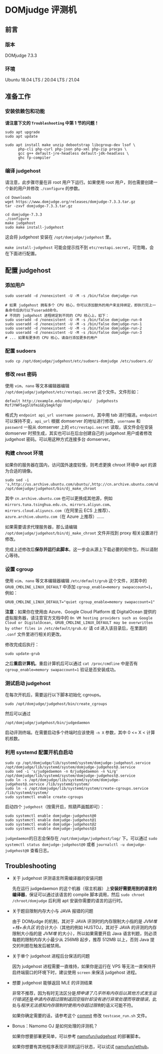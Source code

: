 # DOMjudge 评测机

## 前言

### 版本

DOMjudge 7.3.3

### 环境

Ubuntu 18.04 LTS / 20.04 LTS / 21.04

## 准备工作

### 安装依赖包和功能

**请注意下文的 `Troubleshooting` 中第 1 节的问题！**

```shell
sudo apt upgrade
sudo apt update

sudo apt install make unzip debootstrap libcgroup-dev lsof \
      php-cli php-curl php-json php-xml php-zip procps \
      gcc g++ default-jre-headless default-jdk-headless \
      ghc fp-compiler
```

### 编译 judgehost

请注意，此步骤尽量在非 root 用户下运行。如果使用 root 用户，则也需要创建一个新的用户并修改 `./configure` 的参数。

```shell
cd Downloads
wget https://www.domjudge.org/releases/domjudge-7.3.3.tar.gz
tar -zxvf domjudge-7.3.3.tar.gz

cd domjudge-7.3.3
./configure
make judgehost
sudo make install-judgehost
```

这会将 judgehost 安装在 `/opt/domjudge/judgehost` 里。

`make install-judgehost` 可能会提示找不到 `etc/restapi.secret`，可忽略，会在下面进行配置。

## 配置 judgehost

### 添加用户

```shell
sudo useradd -d /nonexistent -U -M -s /bin/false domjudge-run

# 如果 judgehost 拥有多个 CPU 核心，你可以添加额外的用户来支持绑定，即执行完上一条命令后执行以下useradd命令。
# 不同的 judgehost 进程绑定到不同的 CPU 核心上，如下：
sudo useradd -d /nonexistent -U -M -s /bin/false domjudge-run-0
sudo useradd -d /nonexistent -U -M -s /bin/false domjudge-run-1
sudo useradd -d /nonexistent -U -M -s /bin/false domjudge-run-2
sudo useradd -d /nonexistent -U -M -s /bin/false domjudge-run-3
# ... 如果有更多的 CPU 核心，请自行添加更多的用户
```

### 配置 sudoers

```shell
sudo cp /opt/domjudge/judgehost/etc/sudoers-domjudge /etc/sudoers.d/
```

### 修改 rest 密码

使用 `vim`、`nano` 等文本编辑器编辑 `/opt/domjudge/judgehost/etc/restapi.secret` 这个文件。文件形如：

```text
default http://example.edu/domjudge/api/  judgehosts  MzfJYWF5agSlUfmiGEy5mgkfqU
```

格式为 `endpoint api_url username password`，其中用 tab 进行缩进。`endpoint` 可以保持不变，`api_url` 根据 domserver 的地址进行修改，`username` 和 `password` 一般从 domserver 上的 `etc/restapi.secret` 读取，该文件会在安装 domserver 时预生成，其实也可以在后台创建自己的 judgehost 用户或者修改 judgehost 密码。可以用这种方式连接多台 domserver。

### 构建 chroot 环境

如果你的服务器在国内，访问国外速度较慢，则考虑更换 chroot 环境中 apt 的源为合适的镜像。

```shell
sudo sed -i 's,http://us.archive.ubuntu.com/ubuntu/,http://cn.archive.ubuntu.com/ubuntu,g' /opt/domjudge/judgehost/bin/dj_make_chroot
```

其中 `cn.archive.ubuntu.com` 也可以更换成其他源，例如 `mirrors.tuna.tsinghua.edu.cn`、`mirrors.aliyun.com`、`mirrors.cloud.aliyuncs.com`（在阿里云 ECS 上推荐）、`azure.archive.ubuntu.com`（在 Azure 上推荐）……

如果需要请求代理服务器，那么请编辑 `/opt/domjudge/judgehost/bin/dj_make_chroot` 文件并找到 proxy 相关设置进行修改。

完成上述修改后**保存并运行此脚本**。这一步会从源上下载必要的软件包，所以请耐心等待。

### 设置 cgroup

使用 `vim`、`nano` 等文本编辑器编辑 `/etc/default/grub` 这个文件，对其中的 `GRUB_CMDLINE_LINUX_DEFAULT` 中添加 `cgroup_enable=memory swapaccount=1`，例如：

```text
GRUB_CMDLINE_LINUX_DEFAULT="quiet cgroup_enable=memory swapaccount=1"
```

**注意**：如果你在使用由 Azure、Google Cloud Platform 或 DigitalOcean 提供的虚拟服务器，请注意官方文档中的 `On VM hosting providers such as Google Cloud or DigitalOcean, GRUB_CMDLINE_LINUX_DEFAULT may be overwritten by other files in /etc/default/grub.d/` 请 cd 进入该目录后，在里面的 `.conf` 文件里进行相关的更改。

修改完成后执行：

```shell
sudo update-grub
```

之后**重启计算机**。重启计算机后可以通过 `cat /proc/cmdline` 中是否有 `cgroup_enable=memory swapaccount=1` 验证是否安装成功。

### 测试启动 judgehost

在每次开机后，需要运行以下脚本初始化 cgroups。

```shell
sudo /opt/domjudge/judgehost/bin/create_cgroups
```

然后可以通过

```shell
/opt/domjudge/judgehost/bin/judgedaemon
```

启动评测终端。在需要启动多个终端时应该使用 `-n X` 参数，其中 0 <= X < 计算机核数。

### 利用 systemd 配置开机自启动

```shell
sudo cp /opt/domjudge/lib/systemd/system/domjudge-judgehost.service /opt/domjudge/lib/systemd/system/domjudge-judgehost@.service
sudo sed -i 's/judgedaemon -n 0/judgedaemon -n %i/g' /opt/domjudge/lib/systemd/system/domjudge-judgehost@.service
sudo ln -s /opt/domjudge/lib/systemd/system/domjudge-judgehost@.service /lib/systemd/system/
sudo ln -s /opt/domjudge/lib/systemd/system/create-cgroups.service /lib/systemd/system/
sudo systemctl enable create-cgroups
```

启动四个 `judgehost`（按需开启，照葫芦画瓢即可）：

```shell
sudo systemctl enable domjudge-judgehost@0
sudo systemctl enable domjudge-judgehost@1
sudo systemctl enable domjudge-judgehost@2
sudo systemctl enable domjudge-judgehost@3
```

`judgedaemon`的日志会保存在 `/opt/domjudge/judgehost/log/` 下。可以通过 `sudo systemctl status domjudge-judgehost@0` 或者 `journalctl -u domjudge-judgehost@0` 查看日志。

## Troubleshooting

- 关于 judgehost 评测语言所需编译器的安装问题

  先在运行 judgedaemon 的这个机器（宿主机器）上**安装好需要用到的语言的编译器**，保证可以通过该语言的 compile 脚本调用，然后 `sudo chroot /chroot/domjudge` 后利用 apt 安装你需要的语言的运行时。

- 关于题目限制内存大小与 JAVA 报错的问题

  由于 DOMjudge 的机制，其对于 JAVA 评测时的内存限制大小指的是 *JVM堆+栈+永久区* 的合计大小（其他的例如 HUSTOJ，其对于 JAVA 的评测的内存限制大小指的是 *JVM堆* 的大小），所以如果需要开启 Java 语言判题，则必须每题的限制内存大小最少从 256MB 起步，推荐 512MB 以上，否则 Java 提交的判题在触发后被禁用。

- 关于单个 judgehost 进程后台保活的问题

  因为 judgehost 进程需要一直维持，如果你是运行在 VPS 等无法一直保持开启终端窗口的环境下时，建议使用 `screen` 来保活 judgehost 进程。

- 想要 judgehost 能够返回 MLE 的评测结果

  非常不推荐，因为有时无法区分是*预申请了几乎所有内存后以其他方式发生运行错误*还是*申请内存超过限制返回空指针却没有进行异常处理而导致错误*，此处与*程序无法感知内存限制时使用内存超过限制*的语义可能不符。

  如果你确定需要的话，请参考这个 [commit](https://github.com/namofun/judgehost/commit/cbf72656a4a7c481b9a11415b01bc9811de2cdcc#diff-5d7612b63b2d5e7da8f4277055da1bb1509ddf947bb1f797016d5a448bb8d909) 修改 `testcase_run.sh` 文件。

- Bonus：Namomo OJ 是如何处理的评测机？

  如果你想要部署更简单，可以参考 [namofun/judgehost](https://github.com/namofun/judgehost) 的部署脚本。

  如果你想要有其他程序表现评测机运行状态，可以试试 [namofun/jethub](https://github.com/namofun/jethub)。

